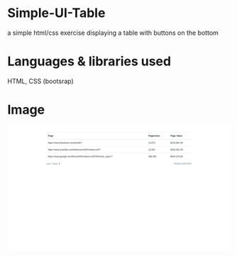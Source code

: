 # Simple-UI-Table
a simple html/css exercise displaying a table with buttons on the bottom

# Languages & libraries used
HTML,
CSS (bootsrap)

# Image
![](table.png)
